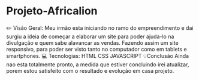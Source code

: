 # Projeto-Africalion


✏️ Visão Geral:
 Meu irmão esta iniciando no ramo do empreendimento e dai surgiu a ideia de começar a elaborar um site para poder ajuda-lo na divulgação e quem sabe alavancar as vendas.
Fazendo assim um site responsivo, para poder ser visto tanto no computador como em tablets e smartphones.
💻 Tecnologias:
HTML CSS JAVASCRIPT
💡Conclusão
Ainda nao esta totalmente pronto, a medida que estiver concluindo irei atualizar, porem estou satisfeito com o resultado e evolução em casa projeto.
